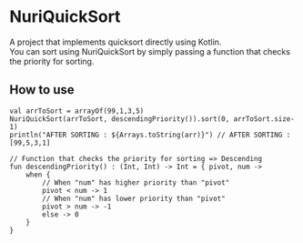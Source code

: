 # NuriQuickSort
A project that implements quicksort directly using Kotlin.  
You can sort using NuriQuickSort by simply passing a function that checks the priority for sorting.  

## How to use
```
val arrToSort = arrayOf(99,1,3,5)
NuriQuickSort(arrToSort, descendingPriority()).sort(0, arrToSort.size-1)
println("AFTER SORTING : ${Arrays.toString(arr)}") // AFTER SORTING : [99,5,3,1]

// Function that checks the priority for sorting => Descending
fun descendingPriority() : (Int, Int) -> Int = { pivot, num ->
    when {
        // When "num" has higher priority than "pivot"
        pivot < num -> 1
        // When "num" has lower priority than "pivot"
        pivot > num -> -1
        else -> 0
    }
}
```
